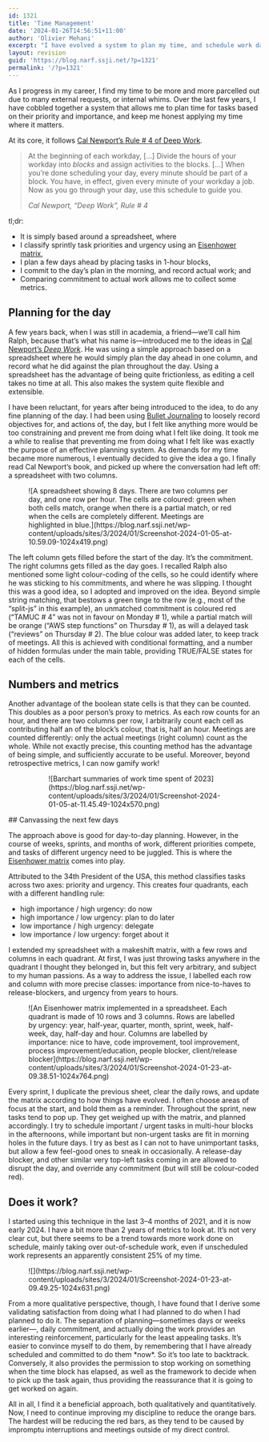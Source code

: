 ```yaml
---
id: 1321
title: 'Time Management'
date: '2024-01-26T14:56:51+11:00'
author: 'Olivier Mehani'
excerpt: "I have evolved a system to plan my time, and schedule work days, based on task priority and importance.\n\nIt is a spreadsheet, where I classify task urgency and worth using an Eisenhower matrix;\nI then plan days and commit to tasks in 1-hour blocks (à la Deep Work)."
layout: revision
guid: 'https://blog.narf.ssji.net/?p=1321'
permalink: '/?p=1321'
---
```


As I progress in my career, I find my time to be more and more parcelled out due to many external requests, or internal whims. Over the last few years, I have cobbled together a system that allows me to plan time for tasks based on their priority and importance, and keep me honest applying my time where it matters.

At its core, it follows [Cal Newport’s Rule # 4 of Deep Work](https://calnewport.com/deep-work-rules-for-focused-success-in-a-distracted-world/).

> At the beginning of each workday, \[…\] Divide the hours of your workday into *blocks* and assign activities to the blocks. \[…\] When you’re done scheduling your day, every minute should be part of a block. You have, in effect, given every minute of your workday a job. Now as you go through your day, use this schedule to guide you.
> 
> <cite>Cal Newport, “Deep Work”, Rule # 4</cite>

tl;dr:

- It is simply based around a spreadsheet, where
- I classify sprintly task priorities and urgency using an [Eisenhower matrix](https://jamesclear.com/eisenhower-box),
- I plan a few days ahead by placing tasks in 1-hour blocks,
- I commit to the day’s plan in the morning, and record actual work; and
- Comparing commitment to actual work allows me to collect some metrics.

## Planning for the day

A few years back, when I was still in academia, a friend—we’ll call him Ralph, because that’s what his name is—introduced me to the ideas in [Cal Newport’s *Deep Work*](https://calnewport.com/deep-work-rules-for-focused-success-in-a-distracted-world/). He was using a simple approach based on a spreadsheet where he would simply plan the day ahead in one column, and record what he did against the plan throughout the day. Using a spreadsheet has the advantage of being quite frictionless, as editing a cell takes no time at all. This also makes the system quite flexible and extensible.

I have been reluctant, for years after being introduced to the idea, to do any fine planning of the day. I had been using [Bullet Journaling](https://www.lostbookofsales.com/why-to-do-lists-often-stink-and-how-do-the-truly-successful-people-maintain-their-productivity/) to loosely record objectives for, and actions of, the day, but I felt like anything more would be too constraining and prevent me from doing what I felt like doing. It took me a while to realise that preventing me from doing what I felt like was exactly the purpose of an effective planning system. As demands for my time became more numerous, I eventually decided to give the idea a go. I finally read Cal Newport’s book, and picked up where the conversation had left off: a spreadsheet with two columns.

<figure class="wp-block-image size-large">![A spreadsheet showing 8 days. There are two columns per day, and one row per hour. The cells are coloured: green when both cells match, orange when there is a partial match, or red when the cells are completely different. Meetings are highlighted in blue.](https://blog.narf.ssji.net/wp-content/uploads/sites/3/2024/01/Screenshot-2024-01-05-at-10.59.09-1024x419.png)</figure>
The left column gets filled before the start of the day. It’s the commitment. The right columns gets filled as the day goes. I recalled Ralph also mentioned some light colour-coding of the cells, so he could identify where he was sticking to his commitments, and where he was slipping. I thought this was a good idea, so I adopted and improved on the idea. Beyond simple string matching, that bestows a green tinge to the row (e.g., most of the “split-js” in this example), an unmatched commitment is coloured red (“TAMUC # 4” was not in favour on Monday # 1), while a partial match will be orange (“AWS step functions” on Thursday # 1), as will a delayed task (“reviews” on Thursday # 2). The blue colour was added later, to keep track of meetings. All this is achieved with conditional formatting, and a number of hidden formulas under the main table, providing TRUE/FALSE states for each of the cells.

## Numbers and metrics

Another advantage of the boolean state cells is that they can be counted. This doubles as a poor person’s proxy to metrics. As each row counts for an hour, and there are two columns per row, I arbitrarily count each cell as contributing half an of the block’s colour, that is, half an hour. Meetings are counted differently: only the actual meetings (right column) count as the whole. While not exactly precise, this counting method has the advantage of being simple, and sufficiently accurate to be useful. Moreover, beyond retrospective metrics, I can now gamify work!

<figure class="wp-block-gallery has-nested-images columns-default is-cropped wp-block-gallery-85 is-layout-flex wp-block-gallery-is-layout-flex"><figure class="wp-block-image size-large">![Barchart summaries of work time spent of 2023](https://blog.narf.ssji.net/wp-content/uploads/sites/3/2024/01/Screenshot-2024-01-05-at-11.45.49-1024x570.png)</figure></figure>## Canvassing the next few days

The approach above is good for day-to-day planning. However, in the course of weeks, sprints, and months of work, different priorities compete, and tasks of different urgency need to be juggled. This is where the [Eisenhower matrix](https://jamesclear.com/eisenhower-box) comes into play.

Attributed to the 34th President of the USA, this method classifies tasks across two axes: priority and urgency. This creates four quadrants, each with a different handling rule:

- high importance / high urgency: do now
- high importance / low urgency: plan to do later
- low importance / high urgency: delegate
- low importance / low urgency: forget about it

I extended my spreadsheet with a makeshift matrix, with a few rows and columns in each quadrant. At first, I was just throwing tasks anywhere in the quadrant I thought they belonged in, but this felt very arbitrary, and subject to my human passions. As a way to address the issue, I labelled each row and column with more precise classes: importance from nice-to-haves to release-blockers, and urgency from years to hours.

<figure class="wp-block-image size-large">![An Eisenhower matrix implemented in a spreadsheet. Each quadrant is made of 10 rows and 3 columns. Rows are labelled by urgency: year, half-year, quarter, month, sprint, week, half-week, day, half-day and hour. Columns are labelled by importance: nice to have, code improvement, tool improvement, process improvement/education, people blocker, client/release blocker](https://blog.narf.ssji.net/wp-content/uploads/sites/3/2024/01/Screenshot-2024-01-23-at-09.38.51-1024x764.png)</figure>Every sprint, I duplicate the previous sheet, clear the daily rows, and update the matrix according to how things have evolved. I often choose areas of focus at the start, and bold them as a reminder. Throughout the sprint, new tasks tend to pop up. They get weighed up with the matrix, and planned accordingly. I try to schedule important / urgent tasks in multi-hour blocks in the afternoons, while important but non-urgent tasks are fit in morning holes in the future days. I try as best as I can not to have unimportant tasks, but allow a few feel-good ones to sneak in occasionally. A release-day blocker, and other similar very top-left tasks coming in are allowed to disrupt the day, and override any commitment (but will still be colour-coded red).

## Does it work?

I started using this technique in the last 3–4 months of 2021, and it is now early 2024. I have a bit more than 2 years of metrics to look at. It’s not very clear cut, but there seems to be a trend towards more work done on schedule, mainly taking over out-of-schedule work, even if unscheduled work represents an apparently consistent 25% of my time.

<figure class="wp-block-image size-large">![](https://blog.narf.ssji.net/wp-content/uploads/sites/3/2024/01/Screenshot-2024-01-23-at-09.49.25-1024x631.png)</figure>
From a more qualitative perspective, though, I have found that I derive some validating satisfaction from doing what I had planned to do when I had planned to do it. The separation of planning—sometimes days or weeks earlier—, daily commitment, and actually doing the work provides an interesting reinforcement, particularly for the least appealing tasks. It’s easier to convince myself to do them, by remembering that I have already scheduled and committed to do them *now*. So it’s too late to backtrack. Conversely, it also provides the permission to stop working on something when the time block has elapsed, as well as the framework to decide when to pick up the task again, thus providing the reassurance that it is going to get worked on again.

All in all, I find it a beneficial approach, both qualitatively and quantitatively. Now, I need to continue improving my discipline to reduce the orange bars. The hardest will be reducing the red bars, as they tend to be caused by impromptu interruptions and meetings outside of my direct control.
